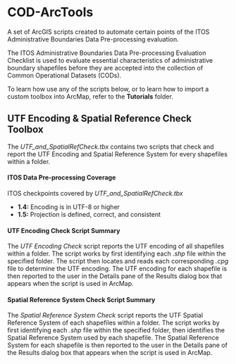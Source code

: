 # COD-ArcTools

A set of ArcGIS scripts created to automate certain points of the ITOS Administrative Boundaries Data Pre-processing evaluation.

The ITOS Administrative Boundaries Data Pre-processing Evaluation Checklist is used to evaluate essential characteristics of administrative boundary shapefiles before they are accepted into the collection of Common Operational Datasets (CODs).

To learn how use any of the scripts below, or to learn how to import a custom toolbox into ArcMap, refer to the **Tutorials** folder.

## UTF Encoding & Spatial Reference Check Toolbox
The *UTF_and_SpatialRefCheck.tbx* contains two scripts that check and report the UTF Encoding and Spatial Reference System for every shapefiles within a folder.

#### ITOS Data Pre-processing Coverage
ITOS checkpoints covered by *UTF_and_SpatialRefCheck.tbx*
* **1.4:** Encoding is in UTF-8 or higher
* **1.5:** Projection is defined, correct, and consistent

#### UTF Encoding Check Script Summary
The *UTF Encoding Check* script reports the UTF encoding of all shapefiles within a folder. The script works by first identifying each *.shp* file within the specified folder. The script then locates and reads each corresponding *.cpg* file to determine the UTF encoding. The UTF encoding for each shapefile is then reported to the user in the Details pane of the Results dialog box that appears when the script is used in ArcMap.

#### Spatial Reference System Check Script Summary
The *Spatial Reference System Check* script reports the UTF Spatial Reference System of each shapefiles within a folder. The script works by first identifying each *.shp* file within the specified folder, then identifies the Spatial Reference System used by each shapefile. The Spatial Reference System for each shapefile is then reported to the user in the Details pane of the Results dialog box that appears when the script is used in ArcMap.

